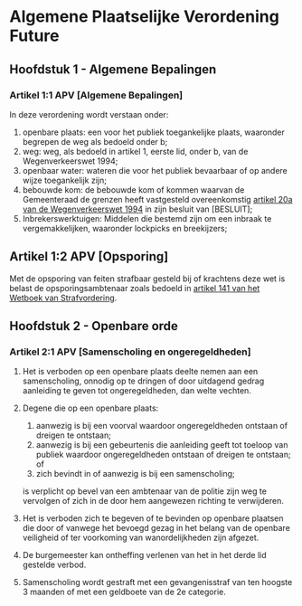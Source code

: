 # Algemene Plaatselijke Verordening Future

## Hoofdstuk 1 - Algemene Bepalingen

### Artikel 1:1 APV [Algemene Bepalingen]

In deze verordening wordt verstaan onder:

1. openbare plaats: een voor het publiek toegankelijke plaats, waaronder begrepen de weg als bedoeld onder b;
2. weg: weg, als bedoeld in artikel 1, eerste lid, onder b, van de Wegenverkeerswet 1994;
3. openbaar water: wateren die voor het publiek bevaarbaar of op andere wijze toegankelijk zijn;
4. bebouwde kom: de bebouwde kom of kommen waarvan de Gemeenteraad de grenzen heeft vastgesteld overeenkomstig [artikel 20a van de Wegenverkeerswet 1994](./wegenverkeerswet/wegenverkeerswet-1994.md#artikel-20a-wvw-vaststelling-bebouwde-kom) in zijn besluit van [BESLUIT];
5. Inbrekerswerktuigen: Middelen die bestemd zijn om een inbraak te vergemakkelijken, waaronder lockpicks en breekijzers;

## Artikel 1:2 APV [Opsporing]

Met de opsporing van feiten strafbaar gesteld bij of krachtens deze wet is belast de opsporingsambtenaar zoals bedoeld in [artikel 141 van het Wetboek van Strafvordering](./wetboek-van-strafvordering.md#artikel-141-wvsv-algemene-opsporingsbevoegdheid).

## Hoofdstuk 2 - Openbare orde

### Artikel 2:1 APV [Samenscholing en ongeregeldheden]

1. Het is verboden op een openbare plaats deelte nemen aan een samenscholing, onnodig op te dringen of door uitdagend gedrag aanleiding te geven tot ongeregeldheden, dan welte vechten.
2. Degene die op een openbare plaats:

    1. aanwezig is bij een voorval waardoor ongeregeldheden ontstaan of dreigen te ontstaan;
    2. aanwezig is bij een gebeurtenis die aanleiding geeft tot toeloop van publiek waardoor ongeregeldheden ontstaan of dreigen te ontstaan; of
    3. zich bevindt in of aanwezig is bij een samenscholing;

    is verplicht op bevel van een ambtenaar van de politie zijn weg te vervolgen of zich in de door hem aangewezen richting te verwijderen.

3. Het is verboden zich te begeven of te bevinden op openbare plaatsen die door of vanwege het bevoegd gezag in het belang van de openbare veiligheid of ter voorkoming van wanordelijkheden zijn afgezet.
4. De burgemeester kan ontheffing verlenen van het in het derde lid gestelde verbod.
5. Samenscholing wordt gestraft met een gevangenisstraf van ten hoogste 3 maanden of met een geldboete van de 2e categorie.
